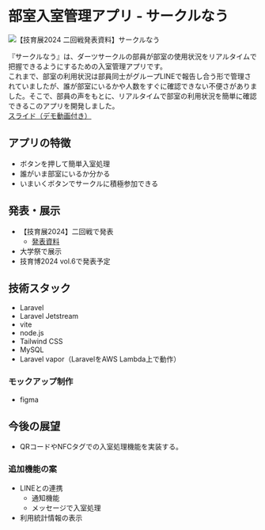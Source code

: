 # 部室入室管理アプリ - サークルなう

![【技育展2024 二回戦発表資料】サークルなう](https://github.com/user-attachments/assets/0f2df399-eb7d-4532-a84c-4582e88746ed)

『サークルなう』は、ダーツサークルの部員が部室の使用状況をリアルタイムで把握できるようにするための入室管理アプリです。  
これまで、部室の利用状況は部員同士がグループLINEで報告し合う形で管理されていましたが、誰が部室にいるかや人数をすぐに確認できない不便さがありました。そこで、部員の声をもとに、リアルタイムで部室の利用状況を簡単に確認できるこのアプリを開発しました。  
[スライド（デモ動画付き）](https://geekten-2-circle-now.my.canva.site/)

## アプリの特徴

- ボタンを押して簡単入室処理
- 誰がいま部室にいるか分かる
- いまいくボタンでサークルに積極参加できる

## 発表・展示

- 【技育展2024】二回戦で発表
  - [発表資料](
  https://www.canva.com/design/DAGTVkBrVs0/WU5tDMFu3Gdgk4qLuytyOw/view?utm_content=DAGTVkBrVs0&utm_campaign=designshare&utm_medium=link&utm_source=editor)
- 大学祭で展示
- 技育博2024 vol.6で発表予定

## 技術スタック

- Laravel
- Laravel Jetstream
- vite
- node.js
- Tailwind CSS
- MySQL
- Laravel vapor（LaravelをAWS Lambda上で動作）

### モックアップ制作

- figma

## 今後の展望

- QRコードやNFCタグでの入室処理機能を実装する。
  
### 追加機能の案

- LINEとの連携
  - 通知機能
  - メッセージで入室処理
- 利用統計情報の表示

<!-- <p align="center"><a href="https://laravel.com" target="_blank"><img src="https://raw.githubusercontent.com/laravel/art/master/logo-lockup/5%20SVG/2%20CMYK/1%20Full%20Color/laravel-logolockup-cmyk-red.svg" width="400" alt="Laravel Logo"></a></p>

<p align="center">
<a href="https://github.com/laravel/framework/actions"><img src="https://github.com/laravel/framework/workflows/tests/badge.svg" alt="Build Status"></a>
<a href="https://packagist.org/packages/laravel/framework"><img src="https://img.shields.io/packagist/dt/laravel/framework" alt="Total Downloads"></a>
<a href="https://packagist.org/packages/laravel/framework"><img src="https://img.shields.io/packagist/v/laravel/framework" alt="Latest Stable Version"></a>
<a href="https://packagist.org/packages/laravel/framework"><img src="https://img.shields.io/packagist/l/laravel/framework" alt="License"></a>
</p>

## About Laravel

Laravel is a web application framework with expressive, elegant syntax. We believe development must be an enjoyable and creative experience to be truly fulfilling. Laravel takes the pain out of development by easing common tasks used in many web projects, such as:

- [Simple, fast routing engine](https://laravel.com/docs/routing).
- [Powerful dependency injection container](https://laravel.com/docs/container).
- Multiple back-ends for [session](https://laravel.com/docs/session) and [cache](https://laravel.com/docs/cache) storage.
- Expressive, intuitive [database ORM](https://laravel.com/docs/eloquent).
- Database agnostic [schema migrations](https://laravel.com/docs/migrations).
- [Robust background job processing](https://laravel.com/docs/queues).
- [Real-time event broadcasting](https://laravel.com/docs/broadcasting).

Laravel is accessible, powerful, and provides tools required for large, robust applications.

## Learning Laravel

Laravel has the most extensive and thorough [documentation](https://laravel.com/docs) and video tutorial library of all modern web application frameworks, making it a breeze to get started with the framework.

You may also try the [Laravel Bootcamp](https://bootcamp.laravel.com), where you will be guided through building a modern Laravel application from scratch.

If you don't feel like reading, [Laracasts](https://laracasts.com) can help. Laracasts contains thousands of video tutorials on a range of topics including Laravel, modern PHP, unit testing, and JavaScript. Boost your skills by digging into our comprehensive video library.

## Laravel Sponsors

We would like to extend our thanks to the following sponsors for funding Laravel development. If you are interested in becoming a sponsor, please visit the [Laravel Partners program](https://partners.laravel.com).

### Premium Partners

- **[Vehikl](https://vehikl.com/)**
- **[Tighten Co.](https://tighten.co)**
- **[WebReinvent](https://webreinvent.com/)**
- **[Kirschbaum Development Group](https://kirschbaumdevelopment.com)**
- **[64 Robots](https://64robots.com)**
- **[Curotec](https://www.curotec.com/services/technologies/laravel/)**
- **[Cyber-Duck](https://cyber-duck.co.uk)**
- **[DevSquad](https://devsquad.com/hire-laravel-developers)**
- **[Jump24](https://jump24.co.uk)**
- **[Redberry](https://redberry.international/laravel/)**
- **[Active Logic](https://activelogic.com)**
- **[byte5](https://byte5.de)**
- **[OP.GG](https://op.gg)**

## Contributing

Thank you for considering contributing to the Laravel framework! The contribution guide can be found in the [Laravel documentation](https://laravel.com/docs/contributions).

## Code of Conduct

In order to ensure that the Laravel community is welcoming to all, please review and abide by the [Code of Conduct](https://laravel.com/docs/contributions#code-of-conduct).

## Security Vulnerabilities

If you discover a security vulnerability within Laravel, please send an e-mail to Taylor Otwell via [taylor@laravel.com](mailto:taylor@laravel.com). All security vulnerabilities will be promptly addressed.

## License

The Laravel framework is open-sourced software licensed under the [MIT license](https://opensource.org/licenses/MIT). -->
